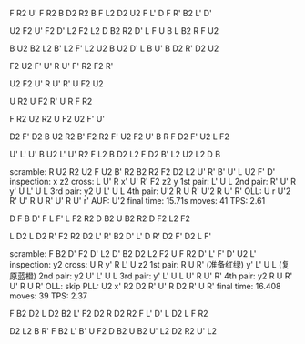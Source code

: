 F R2 U' F R2 B D2 R2 B F L2 D2 U2 F L' D F R' B2 L' D'

U2 F2 U' F2 D' L2 F2 L2 D B2 R2 D' L F U B L B2 R F U2

B U2 B2 L2 B' L2 F' L2 U2 B U2 D' L B U' B D2 R' D2 U2

F2 U2 F' U' R U' F' R2 F2 R'

U2 F2 U' R U' R' U F2 U2

U R2 U F2 R' U R F R2

F R2 U2 R2 U F2 U2 F' U'

D2 F' D2 B U2 R2 B' F2 R2 F' U2 F2 U' B R F D2 F' U2 L F2

U' L' U' B U2 L' U' R2 F L2 B D2 L2 F D2 B' L2 U2 L2 D B

scramble: R U2 R2 U2 F U2 B' R2 B2 R2 F2 D2 L2 U' R' B' U' L U2 F' D'
inspection: x z2
cross: L U' R x' U' R' F2 z2 y
1st pair: L' U L
2nd pair: R' U' R y' U L' U L
3rd pair: y2 U L' U L
4th pair: U'2 R U R' U'2 R U' R'
OLL: U r U'2 R' U' R U R' U' R U' r'
AUF: U'2
final time: 15.71s
moves: 41
TPS: 2.61

D F B D' F L F' L F2 R2 D B2 U B2 R2 D F2 L2 F2

L D2 L D2 R' F2 R2 D2 L' R' B2 D' L' D R' D2 F' D2 L F'

scramble: F B2 D' F2 D' L2 D' B2 D2 L2 F2 U F R2 D' L' F' D' U2 L'
inspection: y2
cross: U R y' R L' U z2
1st pair: R U R' (准备红绿) y' L' U L (复原蓝橙)
2nd pair: y2 U' L' U L
3rd pair: y' L' U L U' R U' R'
4th pair: y2 R U R' U' R U R'
OLL: skip
PLL: U2 x' R2 D2 R' U' R D2 R' U R'
final time: 16.408
moves: 39
TPS: 2.37

F B2 D2 L D2 B2 L' F2 D2 R D2 R2 F L' D' L D2 L F R2

D2 L2 B R' F B2 L' B' U F2 D B2 U B2 U' L2 D2 R2 U' L2